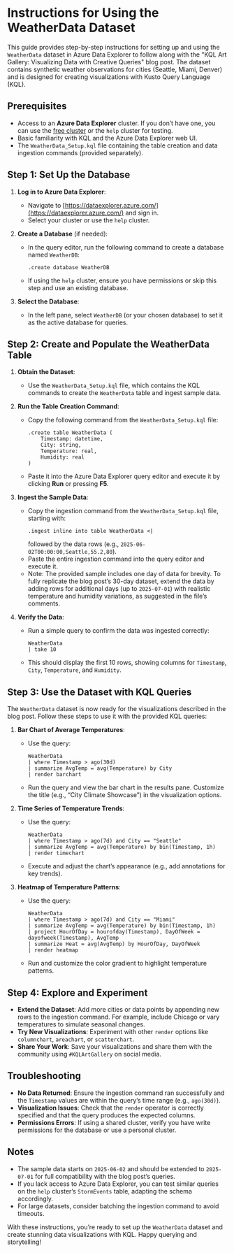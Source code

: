 # Instructions for Using the WeatherData Dataset

This guide provides step-by-step instructions for setting up and using the `WeatherData` dataset in Azure Data Explorer to follow along with the "KQL Art Gallery: Visualizing Data with Creative Queries" blog post. The dataset contains synthetic weather observations for cities (Seattle, Miami, Denver) and is designed for creating visualizations with Kusto Query Language (KQL).

## Prerequisites
- Access to an **Azure Data Explorer** cluster. If you don’t have one, you can use the [free cluster](https://dataexplorer.azure.com/freecluster) or the `help` cluster for testing.
- Basic familiarity with KQL and the Azure Data Explorer web UI.
- The `WeatherData_Setup.kql` file containing the table creation and data ingestion commands (provided separately).

## Step 1: Set Up the Database
1. **Log in to Azure Data Explorer**:
   - Navigate to [https://dataexplorer.azure.com/](https://dataexplorer.azure.com/) and sign in.
   - Select your cluster or use the `help` cluster.

2. **Create a Database** (if needed):
   - In the query editor, run the following command to create a database named `WeatherDB`:
     ```kql
     .create database WeatherDB
     ```
   - If using the `help` cluster, ensure you have permissions or skip this step and use an existing database.

3. **Select the Database**:
   - In the left pane, select `WeatherDB` (or your chosen database) to set it as the active database for queries.

## Step 2: Create and Populate the WeatherData Table
1. **Obtain the Dataset**:
   - Use the `WeatherData_Setup.kql` file, which contains the KQL commands to create the `WeatherData` table and ingest sample data.

2. **Run the Table Creation Command**:
   - Copy the following command from the `WeatherData_Setup.kql` file:
     ```kql
     .create table WeatherData (
         Timestamp: datetime,
         City: string,
         Temperature: real,
         Humidity: real
     )
     ```
   - Paste it into the Azure Data Explorer query editor and execute it by clicking **Run** or pressing **F5**.

3. **Ingest the Sample Data**:
   - Copy the ingestion command from the `WeatherData_Setup.kql` file, starting with:
     ```kql
     .ingest inline into table WeatherData <|
     ```
     followed by the data rows (e.g., `2025-06-02T00:00:00,Seattle,55.2,80`).
   - Paste the entire ingestion command into the query editor and execute it.
   - Note: The provided sample includes one day of data for brevity. To fully replicate the blog post’s 30-day dataset, extend the data by adding rows for additional days (up to `2025-07-01`) with realistic temperature and humidity variations, as suggested in the file’s comments.

4. **Verify the Data**:
   - Run a simple query to confirm the data was ingested correctly:
     ```kql
     WeatherData
     | take 10
     ```
   - This should display the first 10 rows, showing columns for `Timestamp`, `City`, `Temperature`, and `Humidity`.

## Step 3: Use the Dataset with KQL Queries
The `WeatherData` dataset is now ready for the visualizations described in the blog post. Follow these steps to use it with the provided KQL queries:

1. **Bar Chart of Average Temperatures**:
   - Use the query:
     ```kql
     WeatherData
     | where Timestamp > ago(30d)
     | summarize AvgTemp = avg(Temperature) by City
     | render barchart
     ```
   - Run the query and view the bar chart in the results pane. Customize the title (e.g., “City Climate Showcase”) in the visualization options.

2. **Time Series of Temperature Trends**:
   - Use the query:
     ```kql
     WeatherData
     | where Timestamp > ago(7d) and City == "Seattle"
     | summarize AvgTemp = avg(Temperature) by bin(Timestamp, 1h)
     | render timechart
     ```
   - Execute and adjust the chart’s appearance (e.g., add annotations for key trends).

3. **Heatmap of Temperature Patterns**:
   - Use the query:
     ```kql
     WeatherData
     | where Timestamp > ago(7d) and City == "Miami"
     | summarize AvgTemp = avg(Temperature) by bin(Timestamp, 1h)
     | project HourOfDay = hourofday(Timestamp), DayOfWeek = dayofweek(Timestamp), AvgTemp
     | summarize Heat = avg(AvgTemp) by HourOfDay, DayOfWeek
     | render heatmap
     ```
   - Run and customize the color gradient to highlight temperature patterns.

## Step 4: Explore and Experiment
- **Extend the Dataset**: Add more cities or data points by appending new rows to the ingestion command. For example, include Chicago or vary temperatures to simulate seasonal changes.
- **Try New Visualizations**: Experiment with other `render` options like `columnchart`, `areachart`, or `scatterchart`.
- **Share Your Work**: Save your visualizations and share them with the community using `#KQLArtGallery` on social media.

## Troubleshooting
- **No Data Returned**: Ensure the ingestion command ran successfully and the `Timestamp` values are within the query’s time range (e.g., `ago(30d)`).
- **Visualization Issues**: Check that the `render` operator is correctly specified and that the query produces the expected columns.
- **Permissions Errors**: If using a shared cluster, verify you have write permissions for the database or use a personal cluster.

## Notes
- The sample data starts on `2025-06-02` and should be extended to `2025-07-01` for full compatibility with the blog post’s queries.
- If you lack access to Azure Data Explorer, you can test similar queries on the `help` cluster’s `StormEvents` table, adapting the schema accordingly.
- For large datasets, consider batching the ingestion command to avoid timeouts.

With these instructions, you’re ready to set up the `WeatherData` dataset and create stunning data visualizations with KQL. Happy querying and storytelling!

